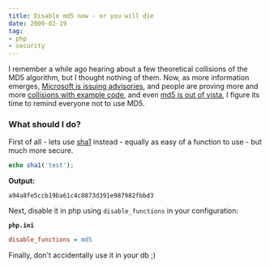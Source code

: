 ```yaml
---
title: Disable md5 now - or you will die
date: 2009-02-19
tag:
- php
- security
---
```

I remember a while ago hearing about a few theoretical collisions of the MD5 algorithm, but I thought nothing of them.  Now, as more information emerges, [Microsoft is issuing advisories](http://www.microsoft.com/technet/security/advisory/961509.mspx), and people are proving more and more [collisions with example code](http://www.schneier.com/blog/archives/2005/03/more_hash_funct.html), and even [md5 is out of vista](http://www.eweek.com/c/a/Security/Microsoft-Scraps-Old-Encryption-in-New-Code/), I figure its time to remind everyone not to use MD5.

<!--more-->

### What should I do?

First of all - lets use [sha1](http://php.net/sha1) instead - equally as easy of a function to use - but much more secure.
    
```php
echo sha1('test');
```

**Output:**
    
    a94a8fe5ccb19ba61c4c0873d391e987982fbbd3
    
Next, disable it in php using `disable_functions` in your configuration:

**`php.ini`**
```ini
disable_functions = md5
```
    
Finally, don't accidentally use it in your db ;)
